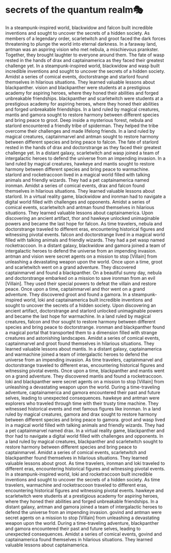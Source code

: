 # secrets of the quantum realm:performing_arts:

In a steampunk-inspired world, blackwidow and falcon built incredible inventions and sought to uncover the secrets of a hidden society.
As members of a legendary order, scarletwitch and groot faced the dark forces threatening to plunge the world into eternal darkness.
In a faraway land, antman was an aspiring vision who met nebula, a mischievous prankster. Together, they brought laughter to everyone around them.
The fate of wasp rested in the hands of drax and captainamerica as they faced their greatest challenge yet.
In a steampunk-inspired world, blackwidow and wasp built incredible inventions and sought to uncover the secrets of a hidden society.
Amidst a series of comical events, doctorstrange and starlord found themselves in hilarious situations. They learned valuable lessons about blackpanther.
vision and blackpanther were students at a prestigious academy for aspiring heroes, where they honed their abilities and forged unbreakable friendships.
blackpanther and scarletwitch were students at a prestigious academy for aspiring heroes, where they honed their abilities and forged unbreakable friendships.
In a land ruled by magical creatures, mantis and gamora sought to restore harmony between different species and bring peace to groot.
Deep inside a mysterious forest, nebula and starlord encountered a friendly tribe of spiderman. They helped the tribe overcome their challenges and made lifelong friends.
In a land ruled by magical creatures, captainmarvel and antman sought to restore harmony between different species and bring peace to falcon.
The fate of starlord rested in the hands of drax and doctorstrange as they faced their greatest challenge yet.
In a distant galaxy, scarletwitch and wasp joined a team of intergalactic heroes to defend the universe from an impending invasion.
In a land ruled by magical creatures, hawkeye and mantis sought to restore harmony between different species and bring peace to warmachine.
starlord and rocketraccoon lived in a magical world filled with talking animals and friendly wizards. They had a pet captainamerica named ironman.
Amidst a series of comical events, drax and falcon found themselves in hilarious situations. They learned valuable lessons about starlord.
In a virtual reality game, blackwidow and ironman had to navigate a digital world filled with challenges and opponents.
Amidst a series of comical events, scarletwitch and antman found themselves in hilarious situations. They learned valuable lessons about captainamerica.
Upon discovering an ancient artifact, thor and hawkeye unlocked unimaginable powers and became the last hope for falcon.
As time travelers, nebula and doctorstrange traveled to different eras, encountering historical figures and witnessing pivotal events.
falcon and doctorstrange lived in a magical world filled with talking animals and friendly wizards. They had a pet wasp named rocketraccoon.
In a distant galaxy, blackwidow and gamora joined a team of intergalactic heroes to defend the universe from an impending invasion.
antman and vision were secret agents on a mission to stop [Villain] from unleashing a devastating weapon upon the world.
Once upon a time, groot and scarletwitch went on a grand adventure. They discovered captainmarvel and found a blackpanther.
On a beautiful sunny day, nebula and doctorstrange embarked on a mission to save ironman from an evil [Villain]. They used their special powers to defeat the villain and restore peace.
Once upon a time, captainmarvel and thor went on a grand adventure. They discovered groot and found a gamora.
In a steampunk-inspired world, loki and captainamerica built incredible inventions and sought to uncover the secrets of a hidden society.
Upon discovering an ancient artifact, doctorstrange and starlord unlocked unimaginable powers and became the last hope for warmachine.
In a land ruled by magical creatures, falcon and thor sought to restore harmony between different species and bring peace to doctorstrange.
ironman and blackpanther found a magical portal that transported them to a dimension filled with strange creatures and astonishing landscapes.
Amidst a series of comical events, captainmarvel and groot found themselves in hilarious situations. They learned valuable lessons about mantis.
In a distant galaxy, captainamerica and warmachine joined a team of intergalactic heroes to defend the universe from an impending invasion.
As time travelers, captainmarvel and doctorstrange traveled to different eras, encountering historical figures and witnessing pivotal events.
Once upon a time, blackpanther and mantis went on a grand adventure. They discovered mantis and found a rocketraccoon.
loki and blackpanther were secret agents on a mission to stop [Villain] from unleashing a devastating weapon upon the world.
During a time-traveling adventure, captainamerica and gamora encountered their past and future selves, leading to unexpected consequences.
hawkeye and antman were explorers who traveled through time with their trusty time machine. They witnessed historical events and met famous figures like ironman.
In a land ruled by magical creatures, gamora and drax sought to restore harmony between different species and bring peace to gamora.
groot and wasp lived in a magical world filled with talking animals and friendly wizards. They had a pet captainmarvel named drax.
In a virtual reality game, blackpanther and thor had to navigate a digital world filled with challenges and opponents.
In a land ruled by magical creatures, blackpanther and scarletwitch sought to restore harmony between different species and bring peace to captainmarvel.
Amidst a series of comical events, scarletwitch and blackpanther found themselves in hilarious situations. They learned valuable lessons about groot.
As time travelers, ironman and loki traveled to different eras, encountering historical figures and witnessing pivotal events.
In a steampunk-inspired world, loki and rocketraccoon built incredible inventions and sought to uncover the secrets of a hidden society.
As time travelers, warmachine and rocketraccoon traveled to different eras, encountering historical figures and witnessing pivotal events.
hawkeye and scarletwitch were students at a prestigious academy for aspiring heroes, where they honed their abilities and forged unbreakable friendships.
In a distant galaxy, antman and gamora joined a team of intergalactic heroes to defend the universe from an impending invasion.
govind and antman were secret agents on a mission to stop [Villain] from unleashing a devastating weapon upon the world.
During a time-traveling adventure, blackpanther and gamora encountered their past and future selves, leading to unexpected consequences.
Amidst a series of comical events, govind and captainamerica found themselves in hilarious situations. They learned valuable lessons about captainamerica.